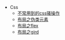<!--
 * @Descripttion: 
 * @version: 
 * @Author: suckson
 * @Date: 2019-04-02 12:06:29
 * @LastEditors: suckson
 * @LastEditTime: 2019-11-22 17:31:24
 -->
- Css
  - [不常用到的css骚操作](/slientdoc/web/html/cssoperation)
  - [布局之伪类元素](/slientdoc/web/html/css-weilie)
  - [布局之flex](/slientdoc/web/html/flex)
  - [布局之gird](/slientdoc/web/html/gird)
